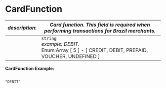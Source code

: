 
# CardFunction

| *description*:   | *Card function. This field is required when performing transactions for Brazil merchants.*|
|----|----|
|    |  ``` string ```   <br/> *example: DEBIT*.  <br/> Enum:Array [ 5 ] - [ CREDIT, DEBIT, PREPAID, VOUCHER, UNDEFINED ]|

**CardFunction Example:**

```{r}

"DEBIT"

```
